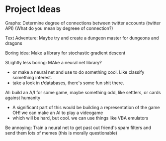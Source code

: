 
# Project Ideas

Graphs:
Determine degree of connections between twitter accounts (twitter API)
(What do you mean by degreee of connection?)

Text Adventure:
Maybe try and create a dungeon master for dungeons and dragons


Boring idea:
Make a library for stochastic gradient descent

SLightly less boring:
MAke a neural net library?
 - or make a neural net and use to do something cool. Like classify something interest.
 - take a look in r/databases, there's some fun shit there.

AI:
build an A/I for some game, maybe something odd, like settlers, or cards against humanity
 - A significant part of this would be building a representation of the game
 OH! we can make an AI to play a videogame
 - which will be hard, but cool. we can use things like VBA emulators
 
Be annoying:
Train a neural net to get past out friend's spam filters and send them lots of memes (this is morally questionable)
